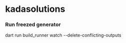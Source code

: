 # kadasolutions

### Run freezed generator

dart run build_runner watch --delete-conflicting-outputs
